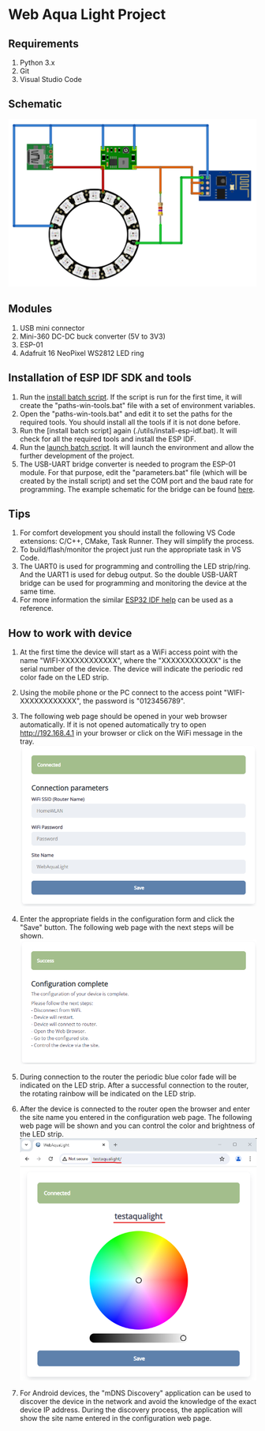 # Web Aqua Light Project

## Requirements
1. Python 3.x
2. Git
3. Visual Studio Code

## Schematic
![Schematic](./docs/images/schematic.png)

## Modules
1. USB mini connector
2. Mini-360 DC-DC buck converter (5V to 3V3)
3. ESP-01
4. Adafruit 16 NeoPixel WS2812 LED ring

## Installation of ESP IDF SDK and tools
1. Run the [install batch script](./utils/install-esp-idf.bat). If the script is run for the first time, it will create the "paths-win-tools.bat" file with a set of environment variables.
2. Open the "paths-win-tools.bat" and edit it to set the paths for the required tools. You should install all the tools if it is not done before.
3. Run the [install batch script] again (./utils/install-esp-idf.bat). It will check for all the required tools and install the ESP IDF.
4. Run the [launch batch script](./utils/launch-vs-code.bat). It will launch the environment and allow the further development of the project.
5. The USB-UART bridge converter is needed to program the ESP-01 module. For that purpose, edit the "parameters.bat" file (which will be created by the install script) and set the COM port and the baud rate for programming. The example schematic for the bridge can be found [here](https://github.com/johnyHV/ESP-01-programmer).

## Tips
1. For comfort development you should install the following VS Code extensions: C/C++, CMake, Task Runner. They will simplify the process.
2. To build/flash/monitor the project just run the appropriate task in VS Code.
3. The UART0 is used for programming and controlling the LED strip/ring. And the UART1 is used for debug output. So the double USB-UART bridge can be used for programming and monitoring the device at the same time.
4. For more information the similar [ESP32 IDF help](https://docs.espressif.com/projects/esp-idf/en/stable/esp32/get-started/index.html) can be used as a reference.

## How to work with device
1. At the first time the device will start as a WiFi access point with the name "WIFI-XXXXXXXXXXXX", where the "XXXXXXXXXXXX" is the serial number of the device. The device will indicate the periodic red color fade on the LED strip.
2. Using the mobile phone or the PC connect to the access point "WIFI-XXXXXXXXXXXX", the password is "0123456789".
3. The following web page should be opened in your web browser automatically. If it is not opened automatically try to open http://192.168.4.1 in your browser or click on the WiFi message in the tray.
![Configuration](./docs/images/configuration.png)
4. Enter the appropriate fields in the configuration form and click the "Save" button. The following web page with the next steps will be shown.
![Configuration complete](./docs/images/configuration-complete.png)
5. During connection to the router the periodic blue color fade will be indicated on the LED strip. After a successful connection to the router, the rotating rainbow will be indicated on the LED strip.
6. After the device is connected to the router open the browser and enter the site name you entered in the configuration web page. The following web page will be shown and you can control the color and brightness of the LED strip.
![WebAquaLight](./docs/images/webaqualight.png)

7. For Android devices, the "mDNS Discovery" application can be used to discover the device in the network and avoid the knowledge of the exact device IP address. During the discovery process, the application will show the site name entered in the configuration web page.